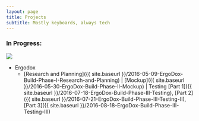 ```yaml
---
layout: page
title: Projects
subtitle: Mostly keyboards, always tech
---
```


### In Progress:

![](http://imgur.com/qhbO2g6.jpg)

+ Ergodox
  * [Research and Planning]({{ site.baseurl }}/2016-05-09-ErgoDox-Build-Phase-I-Research-and-Planning) |
[Mockup]({{ site.baseurl }}/2016-05-30-ErgoDox-Build-Phase-II-Mockup) | Testing
[Part 1]({{ site.baseurl }}/2016-07-18-ErgoDox-Build-Phase-III-Testing), [Part 2]({{ site.baseurl }}/2016-07-21-ErgoDox-Build-Phase-III-Testing-II),  [Part 3]({{ site.baseurl }}/2016-08-18-ErgoDox-Build-Phase-III-Testing-III)
